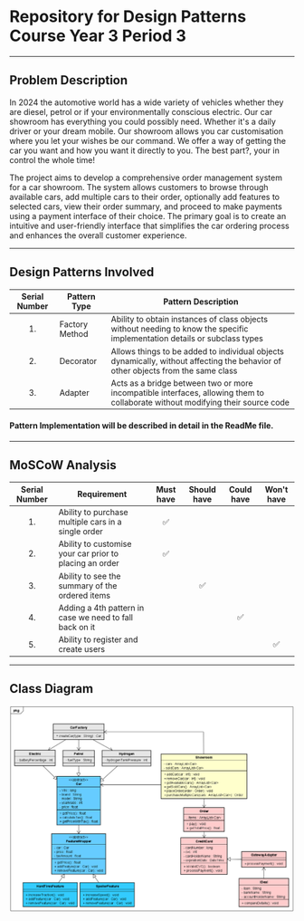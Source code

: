 # Repository for Design Patterns Course Year 3 Period 3

_______________________________________________________

## Problem Description

In 2024 the automotive world has a wide variety of vehicles whether they are diesel, petrol or if your environmentally conscious electric.
Our car showroom has everything you could possibly need. Whether it's a daily driver or your dream mobile. Our showroom allows you car customisation
where you let your wishes be our command. We offer a way of getting the car you want and how you want it directly to you. The best part?, your in control
the whole time!

The project aims to develop a comprehensive order management system for a car showroom. The system allows customers to browse through available cars, 
add multiple cars to their order, optionally add features to selected cars, view their order summary, and proceed to make payments using a payment 
interface of their choice. The primary goal is to create an intuitive and user-friendly interface that simplifies the car ordering process and enhances 
the overall customer experience.

_______________________________________________________

## Design Patterns Involved

| Serial Number | Pattern Type   | Pattern Description                                                                                                              | 
|:-------------:|----------------|----------------------------------------------------------------------------------------------------------------------------------|
|      1.       | Factory Method | Ability to obtain instances of class objects without needing to know the specific implementation details or subclass types       |
|      2.       | Decorator      | Allows things to be added to individual objects dynamically, without affecting the behavior of other objects from the same class | 
|      3.       | Adapter        | Acts as a bridge between two or more incompatible interfaces, allowing them to collaborate without modifying their source code   |

#### Pattern Implementation will be described in detail in the ReadMe file.
_______________________________________________________

## MoSCoW Analysis

| Serial Number | Requirement                                                       | Must have | Should have | Could have | Won't have |
|:-------------:|-------------------------------------------------------------------|:---------:|:-----------:|:----------:|:----------:|
|      1.       | Ability to purchase multiple cars in a single order               |     ✅     |             |            |            |
|      2.       | Ability to customise your car prior to placing an order           |     ✅     |             |            |            |
|      3.       | Ability to see the summary of the ordered items                   |           |      ✅      |            |            |
|      4.       | Adding a 4th pattern in case we need to fall back on it           |           |             |     ✅      |            |
|      5.       | Ability to register and create users                              |           |             |            |     ✅      |


_______________________________________________________

## Class Diagram

![Car Showroom Class Diagram](CarShowroomClassDiagram.png)